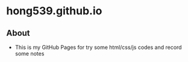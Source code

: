 # hong539.github.io

## About

* This is my GitHub Pages for try some html/css/js codes and record some notes